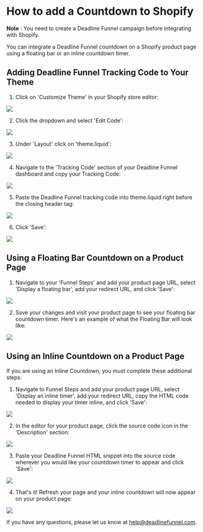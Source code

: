 # How to add a Countdown to Shopify

**Note** : You need to create a Deadline Funnel campaign before integrating with Shopify.

You can integrate a Deadline Funnel countdown on a Shopify product page using a floating bar or an inline countdown timer.

## Adding Deadline Funnel Tracking Code to Your Theme

1. Click on 'Customize Theme' in your Shopify store editor:

![](https://d33v4339jhl8k0.cloudfront.net/docs/assets/53974d6ce4b0c76107b109d1/images/5bc0fcd22c7d3a04dd5b9c54/file-o7B0zQAMtp.png)

2. Click the dropdown and select 'Edit Code':

![](https://d33v4339jhl8k0.cloudfront.net/docs/assets/53974d6ce4b0c76107b109d1/images/5bc0fbdb042863158cc75dc5/file-oCbLsQUlsU.png)

3. Under 'Layout' click on 'theme.liquid':

![](https://d33v4339jhl8k0.cloudfront.net/docs/assets/53974d6ce4b0c76107b109d1/images/5bc0fd1a2c7d3a04dd5b9c57/file-msJamc3aze.png)

4. Navigate to the 'Tracking Code' section of your Deadline Funnel dashboard and copy your Tracking Code:

![](https://d33v4339jhl8k0.cloudfront.net/docs/assets/53974d6ce4b0c76107b109d1/images/5c65c2862c7d3a66e32e7873/file-p3lBofFRVd.png)

5. Paste the Deadline Funnel tracking code into theme.liquid right before the closing header tag:

![](https://d33v4339jhl8k0.cloudfront.net/docs/assets/53974d6ce4b0c76107b109d1/images/5bc0ff3a2c7d3a04dd5b9c7e/file-zP1PwteG4p.png)

6. Click 'Save':

![](https://d33v4339jhl8k0.cloudfront.net/docs/assets/53974d6ce4b0c76107b109d1/images/5bc0ff62042863158cc75dfa/file-Z27hQ3PJg8.png)

## Using a Floating Bar Countdown on a Product Page

1. Navigate to your 'Funnel Steps' and add your product page URL, select 'Display a floating bar', add your redirect URL, and click 'Save':

![](https://d33v4339jhl8k0.cloudfront.net/docs/assets/53974d6ce4b0c76107b109d1/images/5c783c362c7d3a0cb932155e/file-JDPyIgnWsG.png)

2. Save your changes and visit your product page to see your floating bar countdown timer. Here's an example of what the Floating Bar will look like:

![](https://d33v4339jhl8k0.cloudfront.net/docs/assets/53974d6ce4b0c76107b109d1/images/5c65c0a12c7d3a66e32e783a/file-r2622Bfum3.png)

## Using an Inline Countdown on a Product Page

If you are using an Inline Countdown, you must complete these additional steps:

1. Navigate to Funnel Steps and add your product page URL, select 'Display an inline timer', add your redirect URL, copy the HTML code needed to display your timer inline, and click 'Save':

![](https://d33v4339jhl8k0.cloudfront.net/docs/assets/53974d6ce4b0c76107b109d1/images/5c783cd22c7d3a0cb9321570/file-hMgAYWDhqC.png)

2. In the editor for your product page, click the source code icon in the 'Description' section:

![](https://d33v4339jhl8k0.cloudfront.net/docs/assets/53974d6ce4b0c76107b109d1/images/5bc1002c042863158cc75dfd/file-M8XM5XfNE4.png)

3. Paste your Deadline Funnel HTML snippet into the source code wherever you would like your countdown timer to appear and click 'Save':

![](https://d33v4339jhl8k0.cloudfront.net/docs/assets/53974d6ce4b0c76107b109d1/images/5bc10060042863158cc75dff/file-bcsrcwwXL4.png)

4. That's it! Refresh your page and your inline countdown will now appear on your product page:

![](https://d33v4339jhl8k0.cloudfront.net/docs/assets/53974d6ce4b0c76107b109d1/images/5bc10088042863158cc75e00/file-5ELEP9tVkC.png)

If you have any questions, please let us know at [help@deadlinefunnel.com](mailto:mailto:help@deadlinefunnel.com).

